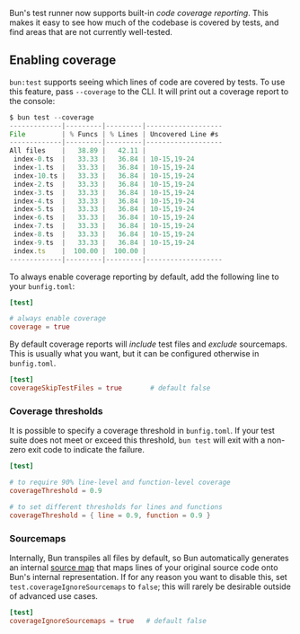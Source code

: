 Bun's test runner now supports built-in _code coverage reporting_. This makes it easy to see how much of the codebase is covered by tests, and find areas that are not currently well-tested.

## Enabling coverage

`bun:test` supports seeing which lines of code are covered by tests. To use this feature, pass `--coverage` to the CLI. It will print out a coverage report to the console:

```js
$ bun test --coverage
-------------|---------|---------|-------------------
File         | % Funcs | % Lines | Uncovered Line #s
-------------|---------|---------|-------------------
All files    |   38.89 |   42.11 |
 index-0.ts  |   33.33 |   36.84 | 10-15,19-24
 index-1.ts  |   33.33 |   36.84 | 10-15,19-24
 index-10.ts |   33.33 |   36.84 | 10-15,19-24
 index-2.ts  |   33.33 |   36.84 | 10-15,19-24
 index-3.ts  |   33.33 |   36.84 | 10-15,19-24
 index-4.ts  |   33.33 |   36.84 | 10-15,19-24
 index-5.ts  |   33.33 |   36.84 | 10-15,19-24
 index-6.ts  |   33.33 |   36.84 | 10-15,19-24
 index-7.ts  |   33.33 |   36.84 | 10-15,19-24
 index-8.ts  |   33.33 |   36.84 | 10-15,19-24
 index-9.ts  |   33.33 |   36.84 | 10-15,19-24
 index.ts    |  100.00 |  100.00 |
-------------|---------|---------|-------------------
```

To always enable coverage reporting by default, add the following line to your `bunfig.toml`:

```toml
[test]

# always enable coverage
coverage = true
```

By default coverage reports will _include_ test files and _exclude_ sourcemaps. This is usually what you want, but it can be configured otherwise in `bunfig.toml`.

```toml
[test]
coverageSkipTestFiles = true       # default false
```

### Coverage thresholds

It is possible to specify a coverage threshold in `bunfig.toml`. If your test suite does not meet or exceed this threshold, `bun test` will exit with a non-zero exit code to indicate the failure.

```toml
[test]

# to require 90% line-level and function-level coverage
coverageThreshold = 0.9

# to set different thresholds for lines and functions
coverageThreshold = { line = 0.9, function = 0.9 }
```

### Sourcemaps

Internally, Bun transpiles all files by default, so Bun automatically generates an internal [source map](https://web.dev/source-maps/) that maps lines of your original source code onto Bun's internal representation. If for any reason you want to disable this, set `test.coverageIgnoreSourcemaps` to `false`; this will rarely be desirable outside of advanced use cases.

```toml
[test]
coverageIgnoreSourcemaps = true   # default false
```
